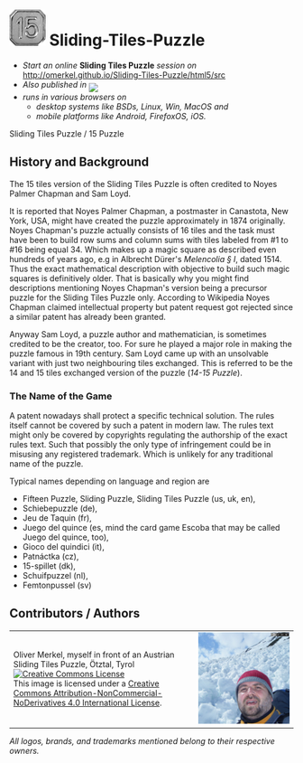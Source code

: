<img alt="Fifteen Puzzle / Sliding Tiles Puzzle" width="64" src="html5/src/img/icons/tile_15-light-64.png" /> Sliding-Tiles-Puzzle
====================

* _Start an online_ __Sliding Tiles Puzzle__ _session on_ http://omerkel.github.io/Sliding-Tiles-Puzzle/html5/src
* <em>Also published in</em> <a href="https://marketplace.firefox.com/app/slidingtiles"><img align="middle" width="150px" src="https://marketplace.cdn.mozilla.net/media/fireplace/img/pretty/marketplace_logo.png" /></a>
* <em>runs in various browsers on</em>
    * <em>desktop systems like BSDs, Linux, Win, MacOS and</em>
    * <em>mobile platforms like Android, FirefoxOS, iOS.</em>

Sliding Tiles Puzzle / 15 Puzzle

History and Background
----------------------

<p>The 15 tiles version of the Sliding Tiles Puzzle is often credited to
  Noyes Palmer Chapman and Sam Loyd.</p>
<p>It is reported that Noyes Palmer Chapman, a postmaster in Canastota,
  New York, USA, might have created the puzzle approximately in 1874 originally.
  Noyes Chapman's puzzle actually consists of 16 tiles and the task must have been
  to build row sums and column sums with tiles labeled from #1 to #16 being
  equal 34. Which makes up a magic square as described even hundreds of years
  ago, e.g in Albrecht D&uuml;rer's <em>Melencolia &sect; I</em>, dated 1514.
  Thus the exact mathematical description with objective to build such
  magic squares is definitively older. That is basically why you might find
  descriptions mentioning Noyes Chapman's version being a precursor puzzle
  for the Sliding Tiles Puzzle only. According to Wikipedia Noyes Chapman
  claimed intellectual property but patent request got rejected since
  a similar patent has already been granted.</p>
<p>Anyway Sam Loyd, a puzzle author and mathematician, is sometimes credited
  to be the creator, too. For sure he played a major role in making the puzzle
  famous in 19th century. Sam Loyd came up with an unsolvable variant with just
  two neighbouring tiles exchanged. This is referred to be the 14 and 15 tiles
  exchanged version of the puzzle (<em>14-15 Puzzle</em>).</p>

<h3>The Name of the Game</h3>
<p>A patent nowadays shall protect a specific technical solution. The rules
  itself cannot be covered by such a patent in modern law. The rules text might
  only be covered by copyrights regulating the authorship of the exact
  rules text. Such that possibly the only type of infringement could be in
  misusing any registered trademark. Which is unlikely for any traditional
  name of the puzzle.</p>
<p>Typical names depending on language and region are</p>
<ul>
  <li>Fifteen Puzzle, Sliding Puzzle, Sliding Tiles Puzzle (us, uk, en),</li>
  <li>Schiebepuzzle (de),</li>
  <li>Jeu de Taquin (fr),</li>
  <li>Juego del quince (es, mind the card game Escoba that may be called Juego del quince, too),</li>
  <li>Gioco del quindici (it),</li>
  <li>Patn&aacute;ctka (cz),</li>
  <li>15-spillet (dk),</li>
  <li>Schuifpuzzel (nl),</li>
  <li>Femtonpussel (sv)</li>
</ul>

Contributors / Authors
----------------------

<table>
  <tr>
    <td><p>Oliver Merkel, myself in front of an Austrian Sliding Tiles Puzzle, &Ouml;tztal, Tyrol<br /><a rel="license" href="http://creativecommons.org/licenses/by-nc-nd/4.0/"><img alt="Creative Commons License" style="border-width:0" src="http://i.creativecommons.org/l/by-nc-nd/4.0/88x31.png" /></a><br />This image is licensed under a <a rel="license" href="http://creativecommons.org/licenses/by-nc-nd/4.0/">Creative Commons Attribution-NonCommercial-NoDerivatives 4.0 International License</a>.    
    </p>
    </td>
    <td width="35%"><img width="100%" ondragstart="return false;" alt="Oliver Merkel, myself in front of an Austrian Sliding Tiles Puzzle, Creative Commons License, This image is licensed under a Creative Commons Attribution-NonCommercial-NoDerivatives 4.0 International License." src="html5/src/img/oliver_avalanche_field.jpg" /></td>
  </tr>
</table>

_All logos, brands, and trademarks mentioned belong to their respective owners._
